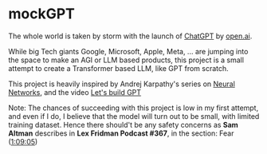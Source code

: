 # mockGPT
The whole world is taken by storm with the launch of [ChatGPT](https://chat.openai.com/) by [open.ai](https://openai.com/).

While big Tech giants Google, Microsoft, Apple, Meta, ... are jumping into the space to make an AGI or LLM based products, this project is a small attempt to create a Transformer based LLM, like GPT from scratch.

This project is heavily inspired by Andrej Karpathy's series on [Neural Networks](https://www.youtube.com/playlist?list=PLAqhIrjkxbuWI23v9cThsA9GvCAUhRvKZ), and the video [Let's build GPT](https://youtu.be/kCc8FmEb1nY)

Note: The chances of succeeding with this project is low in my first attempt, and even if I do, I believe that the model will turn out to be small, with limited training dataset. Hence there should't be any safety concerns as **Sam Altman** describes in **Lex Fridman Podcast #367**, in the section: Fear ([1:09:05](https://youtu.be/L_Guz73e6fw?t=4145))
